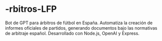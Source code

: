# -rbitros-LFP
Bot de GPT para árbitros de fútbol en España. Automatiza la creación de informes oficiales de partidos, generando documentos bajo las normativas de arbitraje español. Desarrollado con Node.js, OpenAI y Express.
